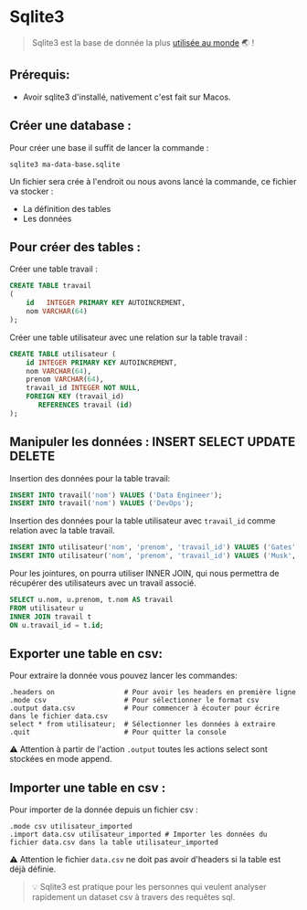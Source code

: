 # Sqlite3


> Sqlite3 est la base de donnée la plus [utilisée au monde](https://www.sqlite.org/mostdeployed.html) 🌏 !

Prérequis: 
----------

* Avoir sqlite3 d'installé, nativement c'est fait sur Macos.

Créer une database :
--------------------

Pour créer une base il suffit de lancer la commande : 

```shell
sqlite3 ma-data-base.sqlite
```

Un fichier sera crée à l'endroit ou nous avons lancé la commande, ce fichier va stocker : 
* La définition des tables 
* Les données



Pour créer des tables :
-----------------------

Créer une table travail :
```sql
CREATE TABLE travail
(
    id   INTEGER PRIMARY KEY AUTOINCREMENT,
    nom VARCHAR(64)
);
```

Créer une table utilisateur avec une relation sur la table travail : 
```sql
CREATE TABLE utilisateur (
    id INTEGER PRIMARY KEY AUTOINCREMENT,
    nom VARCHAR(64),
    prenom VARCHAR(64),
    travail_id INTEGER NOT NULL,
    FOREIGN KEY (travail_id)
       REFERENCES travail (id)                     
);
```

Manipuler les données : INSERT SELECT UPDATE DELETE
---------------------------------------------------

Insertion des données pour la table travail:

```sql
INSERT INTO travail('nom') VALUES ('Data Engineer');
INSERT INTO travail('nom') VALUES ('DevOps');
```

Insertion des données pour la table utilisateur avec `travail_id` comme relation avec la table travail.

```sql
INSERT INTO utilisateur('nom', 'prenom', 'travail_id') VALUES ('Gates','Bill', '1');
INSERT INTO utilisateur('nom', 'prenom', 'travail_id') VALUES ('Musk','Elon', '2');
```

Pour les jointures, on pourra utiliser INNER JOIN, qui nous permettra de récupérer des utilisateurs avec
un travail associé.

```sql
SELECT u.nom, u.prenom, t.nom AS travail 
FROM utilisateur u 
INNER JOIN travail t 
ON u.travail_id = t.id; 
```

Exporter une table en csv:
--------------------------

Pour extraire la donnée vous pouvez lancer les commandes: 
```
.headers on                 # Pour avoir les headers en première ligne
.mode csv                   # Pour sélectionner le format csv
.output data.csv            # Pour commencer à écouter pour écrire dans le fichier data.csv
select * from utilisateur;  # Sélectionner les données à extraire
.quit                       # Pour quitter la console
```

⚠️ Attention à partir de l'action `.output` toutes les actions select sont stockées en mode append.


Importer une table en csv :
---------------------------

Pour importer de la donnée depuis un fichier csv : 
```
.mode csv utilisateur_imported 
.import data.csv utilisateur_imported # Importer les données du fichier data.csv dans la table utilisateur_imported
```

⚠️ Attention le fichier `data.csv` ne doit pas avoir d'headers si la table est déjà définie.



> 💡 Sqlite3 est pratique pour les personnes qui veulent analyser rapidement un dataset csv à travers des
> requêtes sql.
